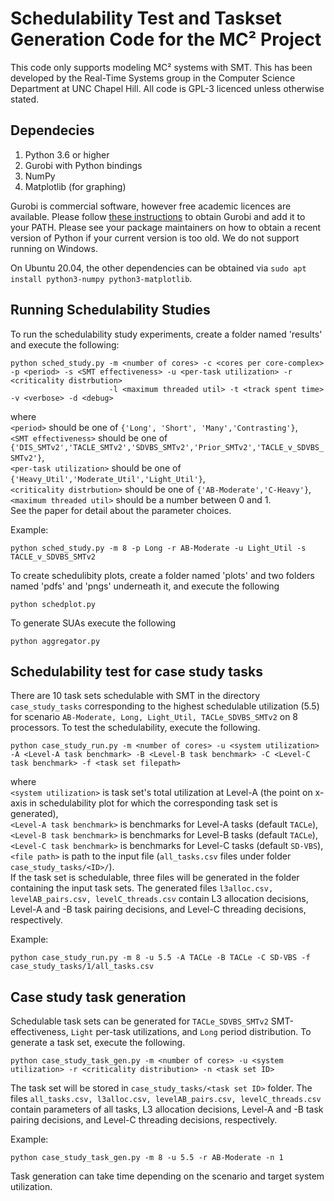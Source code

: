# Schedulability Test and Taskset Generation Code for the MC² Project
This code only supports modeling MC² systems with SMT. This has been developed by the Real-Time Systems group in the Computer Science Department at UNC Chapel Hill. All code is GPL-3 licenced unless otherwise stated.

## Dependecies
1. Python 3.6 or higher
2. Gurobi with Python bindings
3. NumPy
4. Matplotlib (for graphing)

Gurobi is commercial software, however free academic licences are available. Please follow [these instructions](https://www.gurobi.com/academia/academic-program-and-licenses/) to obtain Gurobi and add it to your PATH. Please see your package maintainers on how to obtain a recent version of Python if your current version is too old. We do not support running on Windows.

On Ubuntu 20.04, the other dependencies can be obtained via `sudo apt install python3-numpy python3-matplotlib`.

## Running Schedulability Studies
To run the schedulability study experiments, create a folder named 'results' and execute the following:
``` shell
python sched_study.py -m <number of cores> -c <cores per core-complex> -p <period> -s <SMT effectiveness> -u <per-task utilization> -r <criticality distrbution>
                      -l <maximum threaded util> -t <track spent time> -v <verbose> -d <debug> 
```
where<br />
`<period>` should be one of `{'Long', 'Short', 'Many','Contrasting'}`,<br />
`<SMT effectiveness>` should be one of `{'DIS_SMTv2','TACLE_SMTv2','SDVBS_SMTv2','Prior_SMTv2','TACLE_v_SDVBS_SMTv2'}`,<br />
`<per-task utilization>` should be one of `{'Heavy_Util','Moderate_Util','Light_Util'}`,<br />
`<criticality distrbution>` should be one of `{'AB-Moderate','C-Heavy'}`,<br />
`<maximum threaded util>` should be a number between 0 and 1.<br />
See the paper for detail about the parameter choices.

Example:
``` shell
python sched_study.py -m 8 -p Long -r AB-Moderate -u Light_Util -s TACLE_v_SDVBS_SMTv2
```

To create schedulibity plots, create a folder named 'plots' and two folders named 'pdfs' and 'pngs' underneath it, and execute the following
``` shell
python schedplot.py
```

To generate SUAs execute the following
``` shell
python aggregator.py
```

## Schedulability test for case study tasks
There are 10 task sets schedulable with SMT in the directory `case_study_tasks` corresponding to the highest schedulable utilization (5.5) for scenario  `AB-Moderate, Long, Light_Util, TACLe_SDVBS_SMTv2` on 8 processors. To test the schedulability, execute the following.
``` shell
python case_study_run.py -m <number of cores> -u <system utilization> -A <Level-A task benchmark> -B <Level-B task benchmark> -C <Level-C task benchmark> -f <task set filepath>
```
where <br />
`<system utilization>` is task set's total utilization at Level-A (the point on x-axis in schedulability plot for which the corresponding task set is generated),<br />
`<Level-A task benchmark>` is benchmarks for Level-A tasks (default `TACLe`), <br />
`<Level-B task benchmark>` is benchmarks for Level-B tasks (default `TACLe`), <br />
`<Level-C task benchmark>` is benchmarks for Level-C tasks (default `SD-VBS`), <br />
`<file path>` is path to the input file (`all_tasks.csv` files under folder `case_study_tasks/<ID>/`). <br />
If the task set is schedulable, three files will be generated in the folder containing the input task sets. The generated files `l3alloc.csv, levelAB_pairs.csv, levelC_threads.csv` contain L3 allocation decisions, Level-A and -B task pairing decisions, and Level-C threading decisions, respectively.<br />

Example:
``` shell
python case_study_run.py -m 8 -u 5.5 -A TACLe -B TACLe -C SD-VBS -f case_study_tasks/1/all_tasks.csv
```

## Case study task generation
Schedulable task sets can be generated for `TACLe_SDVBS_SMTv2` SMT-effectiveness, `Light` per-task utilizations, and `Long` period distribution. To generate a task set, execute the following.
``` shell
python case_study_task_gen.py -m <number of cores> -u <system utilization> -r <criticality distribution> -n <task set ID>
```
The task set will be stored in `case_study_tasks/<task set ID>` folder. The files `all_tasks.csv, l3alloc.csv, levelAB_pairs.csv, levelC_threads.csv` contain parameters of all tasks, L3 allocation decisions, Level-A and -B task pairing decisions, and Level-C threading decisions, respectively.

Example:
``` shell
python case_study_task_gen.py -m 8 -u 5.5 -r AB-Moderate -n 1
```
Task generation can take time depending on the scenario and target system utilization.
